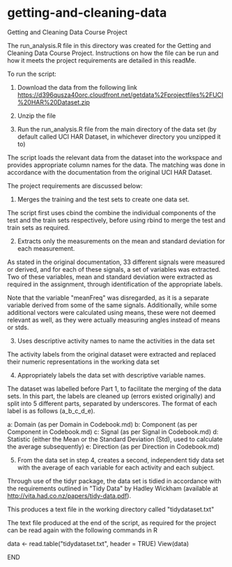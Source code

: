 getting-and-cleaning-data
=========================

Getting and Cleaning Data Course Project

The run_analysis.R file in this directory was created for the Getting and Cleaning Data Course Project. Instructions on how the file can be run and how it meets the project requirements are detailed in this readMe.

To run the script:
1. Download the data from the following link
https://d396qusza40orc.cloudfront.net/getdata%2Fprojectfiles%2FUCI%20HAR%20Dataset.zip

2. Unzip the file

3. Run the run_analysis.R file from the main directory of the data set (by default called UCI HAR Dataset, in whichever directory you unzipped it to)

The script loads the relevant data from the dataset into the workspace and provides appropriate column names for the data. The matching was done in accordance with the documentation from the original UCI HAR Dataset.


The project requirements are discussed below:

1. Merges the training and the test sets to create one data set.

The script first uses cbind the combine the individual components of the test and the train sets respectively, before using rbind to merge the test and train sets as required.

2. Extracts only the measurements on the mean and standard deviation for each measurement.

As stated in the original documentation, 33 different signals were measured or derived, and for each of these signals, a set of variables was extracted. Two of these variables, mean and standard deviation were extracted as required in the assignment, through identification of the appropriate labels.

Note that the variable "meanFreq" was disregarded, as it is a separate variable derived from some of the same signals. Additionally, while some additional vectors were calculated using means, these were not deemed relevant as well, as they were actually measuring angles instead of means or stds.

3. Uses descriptive activity names to name the activities in the data set

The activity labels from the original dataset were extracted and replaced their numeric representations in the working data set

4. Appropriately labels the data set with descriptive variable names.

The dataset was labelled before Part 1, to facilitate the merging of the data sets. In this part, the labels are cleaned up (errors existed originally) and split into 5 different parts, separated by underscores. The format of each label is as follows (a_b_c_d_e).

a: Domain (as per Domain in Codebook.md)
b: Component (as per Component in Codebook.md)
c: Signal (as per Signal in Codebook.md)
d: Statistic (either the Mean or the Standard Deviation (Std), used to calculate the average subsequently)
e: Direction (as per Direction in Codebook.md)

5. From the data set in step 4, creates a second, independent tidy data set with the average of each variable for each activity and each subject.

Through use of the tidyr package, the data set is tidied in accordance with the requirements outlined in "Tidy Data" by Hadley Wickham (available at http://vita.had.co.nz/papers/tidy-data.pdf). 

This produces a text file in the working directory called "tidydataset.txt"

The text file produced at the end of the script, as required for the project can be read again with the following commands in R

data <- read.table("tidydataset.txt", header = TRUE)
View(data)

END